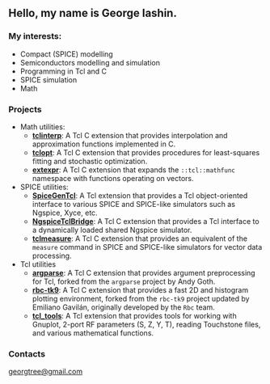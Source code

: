 ## Hello, my name is George Iashin.

### My interests:

- Compact (SPICE) modelling
- Semiconductors modelling and simulation
- Programming in Tcl and C
- SPICE simulation
- Math

### Projects

- Math utilities:
  - **[tclinterp](https://github.com/georgtree/tclinterp)**: A Tcl C extension that provides interpolation and
    approximation functions implemented in C.
  - **[tclopt](https://github.com/georgtree/tclopt)**: A Tcl C extension that provides procedures for least-squares
    fitting and stochastic optimization.
  - **[extexpr](https://github.com/georgtree/extexpr)**: A Tcl C extension that expands the `::tcl::mathfunc` namespace
    with functions operating on vectors.
- SPICE utilities:
  - **[SpiceGenTcl](https://github.com/georgtree/SpiceGenTcl)**: A Tcl extension that provides a Tcl object-oriented
    interface to various SPICE and SPICE-like simulators such as Ngspice, Xyce, etc.
  - **[NgspiceTclBridge](https://github.com/georgtree/NgspiceTclBridge)**: A Tcl C extension that provides a Tcl
    interface to a dynamically loaded shared Ngspice simulator.
  - **[tclmeasure](https://github.com/georgtree/tclmeasure)**: A Tcl C extension that provides an equivalent of the
    `measure` command in SPICE and SPICE-like simulators for vector data processing.
- Tcl utilities
  - **[argparse](https://github.com/georgtree/argparse)**: A Tcl C extension that provides argument preprocessing for
    Tcl, forked from the `argparse` project by Andy Goth.
  - **[rbc-tk9](https://github.com/georgtree/rbc-tk9)**: A Tcl C extension that provides a fast 2D and histogram
    plotting environment, forked from the `rbc-tk9` project updated by Emiliano Gavilán, originally developed by the
    `Rbc` team.
  - **[tcl_tools](https://github.com/georgtree/tcl_tools)**: A Tcl extension that provides tools for working with
    Gnuplot, 2-port RF parameters (S, Z, Y, T), reading Touchstone files, and various mathematical functions.

### Contacts

georgtree@gmail.com
